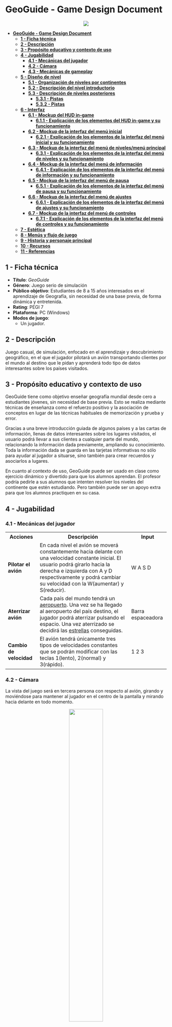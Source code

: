 # **GeoGuide - Game Design Document**
<p align="center"><img src="./imagenesGDD/geoguideTitulo.png"></p>

- [**GeoGuide - Game Design Document**](#geoguide---game-design-document)
	- [**1 - Ficha técnica**](#1---ficha-técnica)
	- [**2 - Descripción**](#2---descripción)
	- [**3 - Propósito educativo y contexto de uso**](#3---propósito-educativo-y-contexto-de-uso)
	- [**4 - Jugabilidad**](#4---jugabilidad)
		- [**4.1 - Mecánicas del jugador**](#41---mecánicas-del-jugador)
		- [**4.2 - Cámara**](#42---cámara)
		- [**4.3 - Mecánicas de gameplay**](#43---mecánicas-de-gameplay)
	- [**5 - Diseño de nivel**](#5---diseño-de-nivel)
		- [**5.1 - Organización de niveles por continentes**](#51---organización-de-niveles-por-continentes)
		- [**5.2 - Descripción del nivel introductorio**](#52---descripción-del-nivel-introductorio)
		- [**5.3 - Descripción de niveles posteriores**](#53---descripción-de-niveles-posteriores)
			- [**5.3.1 - Pistas**](#531---pistas)
			- [**5.3.2 - Pistas**](#532---imprevistos)
	- [**6 - Interfaz**](#6---interfaz)
		- [**6.1 - Mockup del HUD in-game**](#61---mockup-del-hud-in-game)
			- [**6.1.1 - Explicación de los elementos del HUD in-game y su funcionamiento**](#611---explicación-de-los-elementos-del-hud-in-game-y-su-funcionamiento)
		- [**6.2 - Mockup de la interfaz del menú inicial**](#62---mockup-de-la-interfaz-del-menú-inicial)
			- [**6.2.1 - Explicación de los elementos de la interfaz del menú inicial y su funcionamiento**](#621---explicación-de-los-elementos-de-la-interfaz-del-menú-inicial-y-su-funcionamiento)
		- [**6.3 - Mockup de la interfaz del menú de niveles/menú principal**](#63---mockup-de-la-interfaz-del-menú-de-nivelesmenú-principal)
			- [**6.3.1 - Explicación de los elementos de la interfaz del menú de niveles y su funcionamiento**](#631---explicación-de-los-elementos-de-la-interfaz-del-menú-de-niveles-y-su-funcionamiento)
		- [**6.4 - Mockup de la interfaz del menú de información**](#64---mockup-de-la-interfaz-del-menú-de-información)
			- [**6.4.1 - Explicación de los elementos de la interfaz del menú de información y su funcionamiento**](#641---explicación-de-los-elementos-de-la-interfaz-del-menú-de-información-y-su-funcionamiento)
		- [**6.5 - Mockup de la interfaz del menú de pausa**](#65---mockup-de-la-interfaz-del-menú-de-pausa)
			- [**6.5.1 - Explicación de los elementos de la interfaz del menú de pausa y su funcionamiento**](#651---explicación-de-los-elementos-de-la-interfaz-del-menú-de-pausa-y-su-funcionamiento)
		- [**6.6 - Mockup de la interfaz del menú de ajustes**](#66---mockup-de-la-interfaz-del-menú-de-ajustes)
			- [**6.6.1 - Explicación de los elementos de la interfaz del menú de ajustes y su funcionamiento**](#661---explicación-de-los-elementos-de-la-interfaz-del-menú-de-ajustes-y-su-funcionamiento)
		- [**6.7 - Mockup de la interfaz del menú de controles**](#67---mockup-de-la-interfaz-del-menú-de-controles)
			- [**6.7.1 - Explicación de los elementos de la interfaz del menú de controles y su funcionamiento**](#671---explicación-de-los-elementos-de-la-interfaz-del-menú-de-controles-y-su-funcionamiento)
	- [**7 - Estética**](#7---estética)
	- [**8 - Menús y flujo de juego**](#8---menús-y-flujo-de-juego)
	- [**9 - Historia y personaje principal**](#9---historia-y-personaje-principal)
	- [**10 - Recursos**](#10---recursos)
	- [**11 - Referencias**](#11---referencias)

## **1 - Ficha técnica**
- **Título**: *GeoGuide*
- **Género**: Juego serio de simulación
- **Público objetivo**: Estudiantes de 8 a 15 años interesados en el aprendizaje de Geografía, sin necesidad de una base previa, de forma dinámica y entretenida.
- **Rating**: PEGI 7
- **Plataforma**: PC (Windows)
- **Modos de juego**:
	- Un jugador.

## **2 - Descripción**
Juego casual, de simulación, enfocado en el aprendizaje y descubrimiento geográfico, en el que el jugador pilotará un avión transportando clientes por el mundo al destino que le pidan y aprenderá todo tipo de datos interesantes sobre los países visitados.

## **3 - Propósito educativo y contexto de uso**
GeoGuide tiene como objetivo enseñar geografía mundial desde cero a estudiantes jóvenes, sin necesidad de base previa. Esto se realiza mediante técnicas de enseñanza como el refuerzo positivo y la asociación de conceptos en lugar de las técnicas habituales de memorización y prueba y error.

Gracias a una breve introducción guiada de algunos países y a las cartas de información, llenas de datos interesantes sobre los lugares visitados, el usuario podrá llevar a sus clientes a cualquier parte del mundo, relacionando la información dada previamente, ampliando su conocimiento. Toda la información dada se guarda en las tarjetas informativas no sólo para ayudar al jugador a situarse, sino también para crear recuerdos y asociarlos a lugares.

En cuanto al contexto de uso, GeoGuide puede ser usado en clase como ejercicio dinámico y divertido para que los alumnos aprendan. El profesor podría pedirle a sus alumnos que intenten resolver los niveles del continente que estén estudiando. Pero también puede ser un apoyo extra para que los alumnos practiquen en su casa.

## **4 - Jugabilidad**
### **4.1 - Mecánicas del jugador**
<table>
	<tr>
		<th>Acciones</th>
		<th>Descripción</th>
		<th>Input</th>
	</tr>
	<tr>
		<td><b>Pilotar el avión</b></td>
		<td>En cada nivel el avión se moverá constantemente hacia delante con una velocidad constante inicial. El usuario podrá girarlo hacia la derecha e izquierda con A y D respectivamente y podrá cambiar su velocidad con la W(aumentar) y S(reducir).</td>
		<td>W A S D</td>
	</tr>
	<tr>
		<td><b>Aterrizar avión</b></td>
		<td>Cada país del mundo tendrá un <u><a href="#43---mecánicas-de-gameplay">aeropuerto</a></u>. Una vez se ha llegado al aeropuerto del país destino, el jugador podrá aterrizar pulsando el espacio. Una vez aterrizado se decidirá las <u><a href="#53---descripción-de-niveles-posteriores-o-imprevistos">estrellas</a></u> conseguidas.</td>
		<td>Barra espaceadora</td>
	</tr>
	<tr>
		<td><b>Cambio de velocidad</b></td>
		<td>El avión tendrá únicamente tres tipos de velocidades constantes que se podrán modificar con las teclas 1(lento), 2(normal) y 3(rápido).</td>
		<td>1 2 3</td>
	</tr> 
</table>

### **4.2 - Cámara**
La vista del juego será en tercera persona con respecto al avión, girando y moviéndose para mantener al jugador en el centro de la pantalla y mirando hacia delante en todo momento. 

<figure>
<p align="center"><img src="./imagenesGDD/vistaCamara.png" width=50% height=50%></p>
<figcaption><p align="center"><i><b>Imagen 1</b> - Ejemplo de vista en tercera persona de nuestro juego</i></p></figcaption>
</figure>

### **4.3 - Mecánicas de gameplay**
<table>
	<tr>
		<th>Mecánica</th>
		<th>Imagen</th>
		<th>Funcionamiento</th>
	</tr>
	<tr>
		<td>Brújula</td>
		<td></td>
		<td>Elemento que será útil para misiones que describan la ubicación del país destino como “al norte/sur/este/oeste de …”.</td>
	</tr>
	<tr>
		<td>Minimapa</td>
		<td></td>
		<td>Pequeña pantalla que muestra una versión más ampliada del mundo para ayudar al jugador a ubicarse por el mapa.</td>
	</tr>
	<tr>
		<td>Cliente</td>
		<td></td>
		<td>Durante la partida, el cliente mencionará curiosidades geográficas sobre el país destino. Además, transcurrido un tiempo específico, para ayudar al jugador y así evitar frustrar, el cliente le proporcionará una pista.El número total de pistas será 3, en caso de necesitarlas.</td>
	</tr>
	<tr>
		<td>Aeropuerto</td>
		<td></td>
		<td>Área donde podrás depositar a los clientes una vez hayas localizado el país correcto. Sólo podrás hacer ésto si pones el avión a velocidad lenta o “de aterrizaje”.</td>
	</tr>
	<tr>
		<td>Jefe</td>
		<td></td>
		<td>Personaje que te guiará en los niveles de aprendizaje y, pasado un tiempo suficientemente largo a determinar, te ofrecerá ayuda en los niveles normales / te avisará de imprevistos meteorológicos.</td>
	</tr>
</table>

## **5 - Diseño de nivel**
### **5.1 - Organización de niveles por continentes**
Los niveles del juego estarán organizados por continentes (Europa, Asia, África, América, Oceanía), y cada continente tendrá un número de niveles (por ejemplo, 3). Antes de empezar las misiones de un nuevo continente, el jugador tendrá que jugar un nivel introductorio. Para desbloquear los distintos niveles, tanto dentro de un mismo continente, como entre continentes, será necesario tener un mínimo de estrellas, que se conseguirán en los niveles previamente desbloqueados.
### **5.2 - Descripción del nivel introductorio**
En los niveles introductorios, el jefe te irá guiando por los “principales” países de ese continente, de los cuales ganarás tarjetas de información para consultar posteriormente. Estas tarjetas incluirán recuerdos, pero la foto mostrará a tu jefe en lugar de un cliente.

Las tarjetas* que ganes en los niveles introductorios incluirán recuerdo, pero la foto mostrará a tu jefe en lugar de un cliente.
### **5.3 - Descripción de niveles posteriores**
En los niveles normales, el jugador recibirá una misión de su cliente, pidiéndole que le lleve a algún país específico. El cliente puede pedirle directamente al jugador su destino indicando el nombre del país al que quiere viajar, o bien con una “prompt” sobre algún dato concreto del país. Estos datos **siempre** provendrán de información que el propio juego le proporciona al usuario con las tarjetas de información. Dependiendo de la complejidad, a lo largo del nivel habrá varios clientes a los que deberemos llevar al país pedido.
#### **5.3.1 - Pistas**
Si el jugador tarda mucho, o falla en encontrar el país, el cliente le irá dando pistas para facilitar encontrarlo. Estas pistas estarán repartidas durante el juego usando un cronómetro interno o por intentos fallidos. Por ejemplo: pasados 2 minutos, si el jugador aún no sabe dónde ir, se dará la primera para evitar que se frustre e intentar guiarlo. Pasado 1 minuto desde la primera pista se proporcionará la siguiente y, tras otro minuto, la última.

Ya que nuestro juego se basa en el aprendizaje desde cero, no queremos frustrar ni castigar al usuario por fallar. Nuestra intención es que el usuario identifique y relacione los países a los datos proporcionados por el jefe, los clientes y las tarjetas. Queremos evitar la filosofía de “prueba y error” y que estos lugares sean más que un punto en el mapa. Por eso mismo, se le proporcionarán 3 pistas y, tras ellas, si el jugador aún está perdido, se le guiará hacia el destino. 
#### **5.3.2 - Imprevistos**
Además, en niveles algo más avanzados, podrán aparecer tormentas o imprevistos meteorológicos por el mapa que el jugador tendrá que esquivar.

En cada nivel el jugador podrá ganar hasta tres estrellas, aunque solo necesitará una para desbloquear el siguiente nivel y ganar una(s) tarjeta(s). En caso de ganar las 3, conseguirá un recuerdo del cliente para adornar su tarjeta de información.


## **6 - Interfaz**
### **6.1 - Mockup del HUD in-game**
#### **6.1.1 - Explicación de los elementos del HUD in-game y su funcionamiento**
<table>
	<tr>
		<th><b>Elemento</b></th>
		<th><b>Imagen</b></th>
		<th><b>Explicación</b></th>
	</tr>
	<tr>
		<td>Recuadro de misión</td>
		<td>-Aquí va una imagen del recuadro de misiones una vez acabado el juego-</td>
		<td>En la parte superior de la pantalla aparecerá un recuadro rectangular que contiene el objetivo de nuestra misión actual. Por ejemplo, si nuestro cliente quiere visitar un país al sur de Dinamarca, en la parte superior de la pantalla nos aparecerá un texto del estilo <i>Lleva al cliente a un país al sur de Dinamarca</i>.</td>
	</tr>
	<tr>
		<td>Pistas</td>
		<td>-Aquí va una imagen de las pistas una vez acabado el juego-</td>
		<td>Justo debajo de la imagen de nuestro cliente, aparecerán las sucesivas pistas que este te va dando si no consigues encontrar el país que este te pide. Las pistas son una lista vertical de tres bocadillos con un pequeño texto a modo de pista. Por ejemplo, siguiendo con el ejemplo anterior, podemos tener de pistas <i>Un monumento importante es la Puerta de Brandemburgo</i>, <i>Es la cuna de la industria automotriz europea</i> y <i>Su capital es Berlín</i>.</td>
	</tr>
	<tr>
		<td>Botón de menú de pausa</td>
		<td>-Aquí va una imagen del botón de menú de pausa una vez acabado el juego</td>
		<td>En la esquina inferior izquierda encontramos el botón que nos lleva al menú de pausa.</td>
	</tr>
</table>

### **6.2 - Mockup de la interfaz del menú inicial**
#### **6.2.1 - Explicación de los elementos de la interfaz del menú inicial y su funcionamiento**
<table>
	<tr>
		<th><b>Elemento</b></th>
		<th><b>Imagen</b></th>
		<th><b>Explicación</b></th>
	</tr>
	<tr>
		<td>Botón de "Jugar"</td>
		<td>-Aquí va una imagen del botón de jugar-</td>
		<td>Al pulsar este botón vamos al menú de los niveles, que va actuar como nuestro menú principal.</td>
	</tr>
	<tr>
		<td>Botón de "Salir"</td>
		<td>-Aquí va una imagen del botón de salir-</td>
		<td>Al pulsar este botón salimos del juego.</td>
	</tr>
</table>

### **6.3 - Mockup de la interfaz del menú de niveles/menú principal**
#### **6.3.1 - Explicación de los elementos de la interfaz del menú de niveles y su funcionamiento**
<table>
	<tr>
		<th><b>Elemento</b></th>
		<th><b>Imagen</b></th>
		<th><b>Explicación</b></th>
	</tr>
	<tr>
		<td>Lista de niveles</td>
		<td>-Aquí va una imagen con la lista de niveles-</td>
		<td>En la parte izquierda del menú encontramos una lista con todos los niveles jugables en nuestro juego. Los niveles están separados por continentes, y cada uno de los botones del nivel tiene el número de nivel y el número de estrellas conseguidas, inicialmente, 3 estrellas en color gris para luego rellenarse con estrellas doradas.</td>
	</tr>
	<tr>
		<td>Botón de ajustes</td>
		<td>-Aquí va una imagen del botón de jugar-</td>
		<td>En la esquina inferior derecha tenemos el botón con la rueda de ajustes, que al pulsar, nos lleva al menú de ajustes.</td>
	</tr>
	<tr>
		<td>Botón de tarjetas obtenidas</td>
		<td>-Aquí va una imagen del botón de jugar-</td>
		<td>En la esquina superior derecha nos encontramos con un botón, en forma de globo terráqueo, que contiene el submenú de las tarjetas obtenidas. En este menú tendremos una lista con todas las tarjetas de todos los países que hemos visitado a lo largo de los niveles que hemos jugado. Las tarjetas se explicarán mejor en el apartado <i><a href="#641---explicación-de-los-elementos-de-la-interfaz-del-menú-de-información-y-su-funcionamiento">5.4.1 - Explicación de los elementos de la interfaz del menú de información y su funcionamiento.</a></i></td>
	</tr>
	<tr>
		<td>Botón de volver atrás</td>
		<td>-Aquí va una imagen del botón de jugar-</td>
		<td>En la esquina inferior izquierda tenemos el botón que nos permite volver atrás al menú inicial, donde podremos salir del juego.</td>
	</tr>
</table>

### **6.4 - Mockup de la interfaz del menú de información**
#### **6.4.1 - Explicación de los elementos de la interfaz del menú de información y su funcionamiento**
<table>
	<tr>
		<th><b>Elemento</b></th>
		<th><b>Imagen</b></th>
		<th><b>Explicación</b></th>
	</tr>
	<tr>
		<td>Tarjetas de información</td>
		<td></td>
		<td>El menú entero está ocupado por una lista de tarjetas en las que encontraremos el nombre del país, su bandera, una foto de un lugar de interés del país e información referente a este, como por ejemplo capital, habitantes, comida típica, dato histórico curioso, etc... Las tarjetas se van desbloqueando conforme vayamos visitando países distintos durante el juego.</td>
	</tr>
</table>

### **6.5 - Mockup de la interfaz del menú de pausa**
#### **6.5.1 - Explicación de los elementos de la interfaz del menú de pausa y su funcionamiento**
<table>
	<tr>
		<th><b>Elemento</b></th>
		<th><b>Imagen</b></th>
		<th><b>Explicación</b></th>
	</tr>
	<tr>
		<td>Botón de volver al juego</td>
		<td></td>
		<td>Este botón nos permite volver al juego tal y donde lo dejamos.</td>
	</tr>
	<tr>
		<td>Botón de ajustes</td>
		<td></td>
		<td>Este botón nos permite ir al menú de ajustes.</td>
	</tr>
	<tr>
		<td>Botón de información</td>
		<td></td>
		<td>Este botón nos permite ir al menú de información para poder consultar los países ya visitados en caso de que se nos olviden en mitad de la partida.</td>
	</tr>
	<tr>
		<td>Botón de salir de la partida</td>
		<td></td>
		<td>Este botón nos permite volver al menú principal y abandonar el nivel en el que estamos actualmente.</td>
	</tr>
</table>

### **6.6 - Mockup de la interfaz del menú de ajustes**
#### **6.6.1 - Explicación de los elementos de la interfaz del menú de ajustes y su funcionamiento**
<table>
	<tr>
		<th><b>Elemento</b></th>
		<th><b>Imagen</b></th>
		<th><b>Explicación</b></th>
	</tr>
	<tr>
		<td>Botón de ajustes gráficos</td>
		<td></td>
		<td>Este botón nos llevará al menú de ajustes gráficos, en el que encontraremos ajustes para el brillo de la pantalla, resolución, pantalla completa, etc... -aún por ver lo que se va a meter-</td>
	</tr>
	<tr>
		<td>Botón de ajustes de sonido</td>
		<td></td>
		<td>Este botón nos llevará al menú de ajustes de sonido, en el que encontraremos ajustes para el volumen general, volumen de elementos de la interfaz, etc...</td>
	</tr>
	<tr>
		<td>Botón de controles</td>
		<td></td>
		<td>Este botón nos llevará al menú de controles, en el que podremos consultar los controles a usar con los diferentes elementos del juego.</td>
	</tr>
	<tr>
		<td>Botón de volver atrás</td>
		<td></td>
		<td>Este botón nos llevará al menú inmediatamente anterior, desde el cual hayamos accedido al menú de ajustes.</td>
	</tr>
</table>

### **6.7 - Mockup de la interfaz del menú de controles**
#### **6.7.1 - Explicación de los elementos de la interfaz del menú de controles y su funcionamiento**
<table>
	<tr>
		<th><b>Elemento</b></th>
		<th><b>Imagen</b></th>
		<th><b>Explicación</b></th>
	</tr>
	<tr>
		<td>Lista de controles</td>
		<td></td>
		<td>En pleno centro del menú encontraremos una lista con los controles que hemos definido para los diversos elementos del juego, por ejemplo, manejo del avión, interactuar con los clientes, aterrizar, cambiar velocidad del avión, etc...</td>
	</tr>
</table>


## **7 - Estética**
La estética del juego se basa en un estilo _cartoon_, suave, sencillo y colorido, pero sobre todo atractivo para nuestro público objetivo ideal. Una estética más realista y decorada puede llevar a los jugadores a la distracción, algo poco conveniente cuando se trata de un juego principalmente educativo; por ello, hemos decidido una estética más sobria y sencilla, la cual evite cualquier tipo de distracción y permita al jugador centrarse en el aprendizaje.

Este estilo se podrá ver en el diseño de las interfaces, las cuales están pensadas para ser sencillas y fáciles de usar; el diseño de los clientes, los cuales tendrán pocos detalles y serán muy sencillos; y, principalmente, el mapa terrestre, en el cual los países no tendrán ningún tipo de información acerca de los accidentes geográficos (es decir, montañas, ríos, valles, zonas nevadas, etc... no serán visibles en el mapa), ya que será un mapa plano en el que ¿¿(cada país tiene un color distinto a los países que lo rodean)??

## **8- Menús y flujo de juego**

## **9 - Historia y personaje principal**
<table>
	<tr>
		<td>Jugador</td>
		<td>El jugador encarnará a un nuevo piloto de una aerolínea encargada de llevar a clientes por el mundo, durante el juego irá ganando conocimiento sobre los distintos países gracias a sus clientes y a la experiencia de sus viajes hasta que es ascendido a piloto senior(?)</td>
	</tr>
</table>

## **10 - Recursos**

## **11 - Referencias**
### **11.1 - Videojuegos**
- [*GeoGuessr* (2013)](https://www.geoguessr.com/es), videojuego en web diseñado por [**Anton Wallén**](https://twitter.com/antonwallen).
- [*Geotastic* (2021)](https://geotastic.net/home), videojuego similar a *GeoGuessr* creado por [*Edutastic Games*](https://www.edutastic.de).
- [*Geographical Adventures* (2022)](https://sebastian.itch.io/geographical-adventures), videojuego creado por [**Sebastian Lague**](https://www.youtube.com/@SebastianLague) en su serie de YouTube homónima.
- [*Microsoft Flight Simulator*](https://www.flightsimulator.com), serie de videojuegos de simulación aérea creada por Microsoft.
